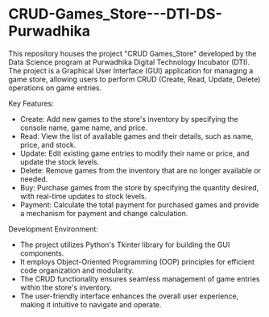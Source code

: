 # CRUD-Games_Store---DTI-DS-Purwadhika

This repository houses the project "CRUD Games_Store" developed by the Data Science program at Purwadhika Digital Technology Incubator (DTI). The project is a Graphical User Interface (GUI) application for managing a game store, allowing users to perform CRUD (Create, Read, Update, Delete) operations on game entries.

Key Features:

- Create: Add new games to the store's inventory by specifying the console name, game name, and price.
- Read: View the list of available games and their details, such as name, price, and stock.
- Update: Edit existing game entries to modify their name or price, and update the stock levels.
- Delete: Remove games from the inventory that are no longer available or needed.
- Buy: Purchase games from the store by specifying the quantity desired, with real-time updates to stock levels.
- Payment: Calculate the total payment for purchased games and provide a mechanism for payment and change calculation.

Development Environment:

- The project utilizes Python's Tkinter library for building the GUI components.
- It employs Object-Oriented Programming (OOP) principles for efficient code organization and modularity.
- The CRUD functionality ensures seamless management of game entries within the store's inventory.
- The user-friendly interface enhances the overall user experience, making it intuitive to navigate and operate.
